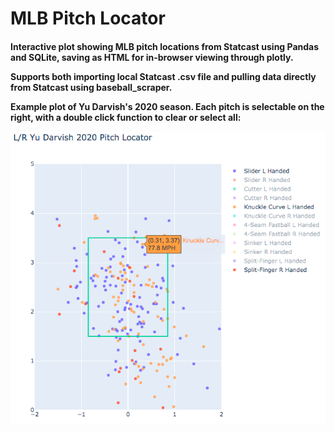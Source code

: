 # MLB Pitch Locator
<h4>Interactive plot showing MLB pitch locations from Statcast using Pandas and SQLite, saving as HTML for in-browser viewing through plotly.


Supports both importing local Statcast .csv file and pulling data directly from Statcast using baseball_scraper.

Example plot of Yu Darvish's 2020 season. Each pitch is selectable on the right, with a double click function to clear or select all:

![Yu Darvish 2020](https://github.com/AaronHenry/MLB-Pitch-Locator/blob/main/PitchLocatorExample.png)



